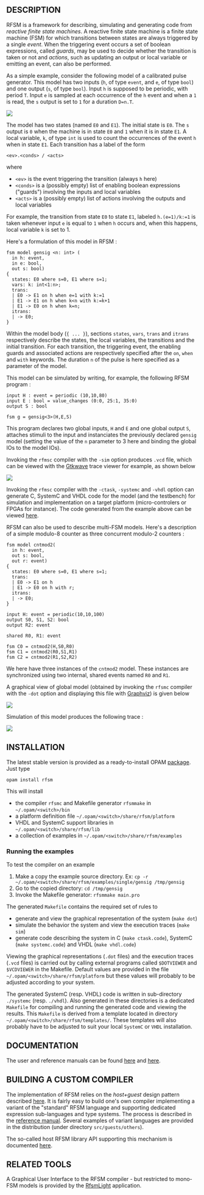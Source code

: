 ## DESCRIPTION 

RFSM is a framework for describing, simulating and generating code from _reactive finite state
machines_. A reactive finite state machine is a finite state machine (FSM) for which transitions
between states are always triggered by a single _event_. When the triggering event occurs
a set of boolean expressions, called _guards_, may be used to decide whether the transition
is taken or not and _actions_, such as updating an output or local variable or emitting an event, can
also be performed.

As a simple example, consider the following model of a calibrated pulse generator. This model has
two inputs (`h`, of type `event`, and `e`, of type `bool`) and one output (`s`, of type
`bool`). Input `h` is supposed to be periodic, with period `T`. Input `e` is sampled at each
occurrence of the `h` event and when a `1` is read, the `s` output is set to `1` for a duration
`D=n.T`. 

![](https://github.com/jserot/rfsm/blob/master/docs/figs/gensig-model-moore.png "")

The model has two states (named `E0` and `E1`). The initial state is `E0`. 
The `s` output is `0` when the machine is in state `E0` and `1` when it is in state `E1`.
A local variable, `k`, of type `int` is used to count the occurrences of the event `h` when in state
`E1`. Each transition has a label of the form 
   
```
<ev>.<conds> / <acts>
```

where 
- `<ev>` is the event triggering the transition (always `h` here)
- `<conds>` is a (possibly empty) list of enabling boolean expressions ("guards") involving the inputs and local variables
- `<acts>` is a (possibly empty) list of actions involving the outputs and local variables

For example, the transition from state `E0` to state `E1`, labeled `h.(e=1)/k:=1` is taken whenever
input `e` is equal to `1` when `h` occurs and, when this happens, local variable `k` is set to 1. 

Here's a formulation of this model in RFSM :

```
fsm model gensig <n: int> (
  in h: event,
  in e: bool,
  out s: bool)
{
  states: E0 where s=0, E1 where s=1;
  vars: k: int<1:n>;
  trans:
  | E0 -> E1 on h when e=1 with k:=1
  | E1 -> E1 on h when k<n with k:=k+1
  | E1 -> E0 on h when k=n;
  itrans:
  | -> E0;
}
```

Within the model body (`{ ... }`), sections `states`, `vars`, `trans` and `itrans` respectively
describe the states, the local variables, the transitions and the initial transition. For each
transition, the triggering event, the enabling guards and associated actions are respectively
specified after the `on`, `when` and `with` keywords. The duration `n` of the pulse is here specified as
a parameter of the model. 

This model can be simulated by writing, for example, the following RFSM program :

```
input H : event = periodic (10,10,80)
input E : bool = value_changes (0:0, 25:1, 35:0)
output S : bool 

fsm g = gensig<3>(H,E,S)
```

This program declares two global inputs, `H` and `E` and one global output `S`, attaches stimuli
to the input and instanciates the previously declared `gensig` model (setting the value of the `n`
parameter to 3 here and binding the global IOs to the model IOs). 

Invoking the `rfmsc` compiler with the `-sim` option produces `.vcd` file, which can 
be viewed with the [Gtkwave](http://gtkwave.sourceforge.net) trace viewer for example, as shown
below

![](https://github.com/jserot/rfsm/blob/master/docs/figs/gensig-chrono.png "")

Invoking the `rfmsc` compiler with the `-ctask`, `-systemc` and `-vhdl` option can generate C,
SystemC and VHDL code for the model (and the testbench) for simulation and implementation on a
target platform (micro-controlers or FPGAs for instance). The code generated from the example above 
can be viewed [here](https://github.com/jserot/rfsm/tree/master/docs/code/gensig).

RFSM can also be used to describe multi-FSM models. Here's a description of a simple modulo-8
counter as three concurrent modulo-2 counters :

```
fsm model cntmod2(
  in h: event,
  out s: bool,
  out r: event)
{
  states: E0 where s=0, E1 where s=1;
  trans:
  | E0 -> E1 on h
  | E1 -> E0 on h with r;
  itrans:
  | -> E0;
}

input H: event = periodic(10,10,100)
output S0, S1, S2: bool
output R2: event

shared R0, R1: event

fsm C0 = cntmod2(H,S0,R0) 
fsm C1 = cntmod2(R0,S1,R1) 
fsm C2 = cntmod2(R1,S2,R2) 
```

We here have three instances of the `cntmod2` model. These instances are synchronized using two
internal, shared events named `R0` and `R1`.

A graphical view of global model (obtained by invoking the `rfsmc` compiler with the `-dot` option
and displaying this file with [Graphviz](http://www.graphviz.org)) is given below

![](https://github.com/jserot/rfsm/blob/master/docs/figs/ctrmod8-top.png "")

Simulation of this model produces the following trace :

![](https://github.com/jserot/rfsm/blob/master/docs/figs/ctrmod8-chrono.png "")

## INSTALLATION

The latest stable version is provided as a ready-to-install OPAM
[package](https://opam.ocaml.org/packages/rfsm). Just type 

`opam install rfsm`

This will install 
- the compiler `rfsmc` and Makefile generator `rfsmmake` in `~/.opam/<switch>/bin`
- a platform definition file `~/.opam/<switch>/share/rfsm/platform`
- VHDL and SystemC support libraries in `~/.opam/<switch>/share/rfsm/lib`
- a collection of examples in `~/.opam/<switch>/share/rfsm/examples`
### Running the examples

To test the compiler on an example

1. Make a copy the example source directory. Ex: `cp -r ~/.opam/<switch>/share/rfsm/examples/single/gensig /tmp/gensig`
2. Go to the copied directory: `cd /tmp/gensig`
3. Invoke the Makefile generator: `rfsmmake main.pro` 

The generated `Makefile` contains the required set of rules to 

- generate and view the graphical representation of the system (`make dot`)
- simulate the behavior the system and view the execution traces (`make sim`)
- generate code describing the system in C (`make ctask.code`), SystemC (`make systemc.code`) and VHDL (`make vhdl.code`)

Viewing the graphical representations (`.dot` files) and the execution traces (`.vcd` files) is
carried out by calling external programs called `$DOTVIEWER` and `$VCDVIEWER` in the Makefile.
Default values are provided in the file `~/.opam/<switch>/share/rfsm/platform` but these values 
will probably to be adjusted according to your system.

The generated SystemC (resp. VHDL) code is written in
sub-directory `./systemc` (resp. `./vhdl`). Also generated in these directories is a dedicated
`Makefile` for compiling and running the generated code and viewing the results. This `Makefile` is derived from a template
located in directory `~/.opam/<switch>/share/rfsm/templates/`. These templates will also probably have to be
adjusted to suit your local `SystemC` or `VHDL` installation.

## DOCUMENTATION

The user and reference manuals can be found
[here](https://github.com/jserot/rfsm/tree/master/docs/user_manual/rfsm_um.pdf) and
[here](https://github.com/jserot/rfsm/tree/master/docs/ref_manual/rfsm_rm.pdf).

## BUILDING A CUSTOM COMPILER

The implementation of RFSM relies on the _host+guest_ design pattern described
[here](https://github.com/jserot/modlang). It is fairly easy to build one's own compiler
implementing a variant of the "standard" RFSM language and supporting dedicated expression
sub-languages and type systems. The process is described in the [reference
manual](https://github.com/jserot/rfsm/tree/master/docs/ref_manual/rfsm_rm.pdf).  Several examples
of variant languages are provided in the distribution (under directory `src/guests/others`).

The so-called host RFSM library API supporting this mechanism is documented [here](https://jserot.github.io/rfsm/index.html ""). 

## RELATED TOOLS

A Graphical User Interface to the RFSM compiler - but restricted to mono-FSM models
is provided by the [RfsmLight](http://github.com/jserot/rfsm-light) application.

